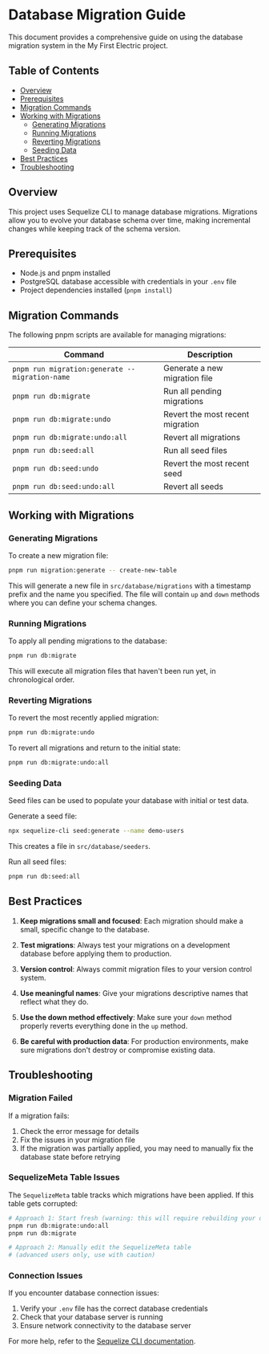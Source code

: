 # Database Migration Guide

This document provides a comprehensive guide on using the database migration system in the My First Electric project.

## Table of Contents
- [Overview](#overview)
- [Prerequisites](#prerequisites)
- [Migration Commands](#migration-commands)
- [Working with Migrations](#working-with-migrations)
  - [Generating Migrations](#generating-migrations)
  - [Running Migrations](#running-migrations)
  - [Reverting Migrations](#reverting-migrations)
  - [Seeding Data](#seeding-data)
- [Best Practices](#best-practices)
- [Troubleshooting](#troubleshooting)

## Overview

This project uses Sequelize CLI to manage database migrations. Migrations allow you to evolve your database schema over time, making incremental changes while keeping track of the schema version.

## Prerequisites

- Node.js and pnpm installed
- PostgreSQL database accessible with credentials in your `.env` file
- Project dependencies installed (`pnpm install`)

## Migration Commands

The following pnpm scripts are available for managing migrations:

| Command | Description |
|---------|-------------|
| `pnpm run migration:generate -- migration-name` | Generate a new migration file |
| `pnpm run db:migrate` | Run all pending migrations |
| `pnpm run db:migrate:undo` | Revert the most recent migration |
| `pnpm run db:migrate:undo:all` | Revert all migrations |
| `pnpm run db:seed:all` | Run all seed files |
| `pnpm run db:seed:undo` | Revert the most recent seed |
| `pnpm run db:seed:undo:all` | Revert all seeds |

## Working with Migrations

### Generating Migrations

To create a new migration file:

```bash
pnpm run migration:generate -- create-new-table
```

This will generate a new file in `src/database/migrations` with a timestamp prefix and the name you specified. The file will contain `up` and `down` methods where you can define your schema changes.

### Running Migrations

To apply all pending migrations to the database:

```bash
pnpm run db:migrate
```

This will execute all migration files that haven't been run yet, in chronological order.

### Reverting Migrations

To revert the most recently applied migration:

```bash
pnpm run db:migrate:undo
```

To revert all migrations and return to the initial state:

```bash
pnpm run db:migrate:undo:all
```

### Seeding Data

Seed files can be used to populate your database with initial or test data.

Generate a seed file:

```bash
npx sequelize-cli seed:generate --name demo-users
```

This creates a file in `src/database/seeders`.

Run all seed files:

```bash
pnpm run db:seed:all
```

## Best Practices

1. **Keep migrations small and focused**: Each migration should make a small, specific change to the database.

2. **Test migrations**: Always test your migrations on a development database before applying them to production.

3. **Version control**: Always commit migration files to your version control system.

4. **Use meaningful names**: Give your migrations descriptive names that reflect what they do.

5. **Use the down method effectively**: Make sure your `down` method properly reverts everything done in the `up` method.

6. **Be careful with production data**: For production environments, make sure migrations don't destroy or compromise existing data.

## Troubleshooting

### Migration Failed

If a migration fails:

1. Check the error message for details
2. Fix the issues in your migration file
3. If the migration was partially applied, you may need to manually fix the database state before retrying

### SequelizeMeta Table Issues

The `SequelizeMeta` table tracks which migrations have been applied. If this table gets corrupted:

```bash
# Approach 1: Start fresh (warning: this will require rebuilding your database)
pnpm run db:migrate:undo:all
pnpm run db:migrate

# Approach 2: Manually edit the SequelizeMeta table
# (advanced users only, use with caution)
```

### Connection Issues

If you encounter database connection issues:

1. Verify your `.env` file has the correct database credentials
2. Check that your database server is running
3. Ensure network connectivity to the database server

For more help, refer to the [Sequelize CLI documentation](https://github.com/sequelize/cli).

